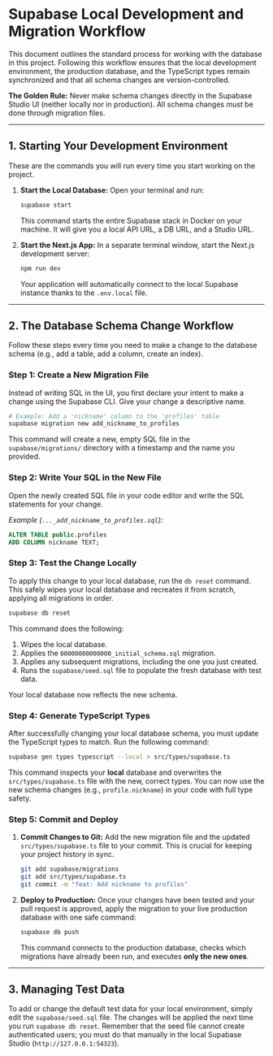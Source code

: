 # Supabase Local Development and Migration Workflow

This document outlines the standard process for working with the database in this project. Following this workflow ensures that the local development environment, the production database, and the TypeScript types remain synchronized and that all schema changes are version-controlled.

**The Golden Rule:** Never make schema changes directly in the Supabase Studio UI (neither locally nor in production). All schema changes *must* be done through migration files.

---

## 1. Starting Your Development Environment

These are the commands you will run every time you start working on the project.

1.  **Start the Local Database:**
    Open your terminal and run:
    ```bash
    supabase start
    ```
    This command starts the entire Supabase stack in Docker on your machine. It will give you a local API URL, a DB URL, and a Studio URL.

2.  **Start the Next.js App:**
    In a separate terminal window, start the Next.js development server:
    ```bash
    npm run dev
    ```
    Your application will automatically connect to the local Supabase instance thanks to the `.env.local` file.

---

## 2. The Database Schema Change Workflow

Follow these steps every time you need to make a change to the database schema (e.g., add a table, add a column, create an index).

### Step 1: Create a New Migration File

Instead of writing SQL in the UI, you first declare your intent to make a change using the Supabase CLI. Give your change a descriptive name.

```bash
# Example: Add a 'nickname' column to the 'profiles' table
supabase migration new add_nickname_to_profiles
```

This command will create a new, empty SQL file in the `supabase/migrations/` directory with a timestamp and the name you provided.

### Step 2: Write Your SQL in the New File

Open the newly created SQL file in your code editor and write the SQL statements for your change.

*Example (`..._add_nickname_to_profiles.sql`):*
```sql
ALTER TABLE public.profiles
ADD COLUMN nickname TEXT;
```

### Step 3: Test the Change Locally

To apply this change to your local database, run the `db reset` command. This safely wipes your local database and recreates it from scratch, applying all migrations in order.

```bash
supabase db reset
```
This command does the following:
1.  Wipes the local database.
2.  Applies the `00000000000000_initial_schema.sql` migration.
3.  Applies any subsequent migrations, including the one you just created.
4.  Runs the `supabase/seed.sql` file to populate the fresh database with test data.

Your local database now reflects the new schema.

### Step 4: Generate TypeScript Types

After successfully changing your local database schema, you must update the TypeScript types to match. Run the following command:

```bash
supabase gen types typescript --local > src/types/supabase.ts
```

This command inspects your **local** database and overwrites the `src/types/supabase.ts` file with the new, correct types. You can now use the new schema changes (e.g., `profile.nickname`) in your code with full type safety.

### Step 5: Commit and Deploy

1.  **Commit Changes to Git:** Add the new migration file and the updated `src/types/supabase.ts` file to your commit. This is crucial for keeping your project history in sync.
    ```bash
    git add supabase/migrations
    git add src/types/supabase.ts
    git commit -m "feat: Add nickname to profiles"
    ```

2.  **Deploy to Production:** Once your changes have been tested and your pull request is approved, apply the migration to your live production database with one safe command:
    ```bash
    supabase db push
    ```
    This command connects to the production database, checks which migrations have already been run, and executes **only the new ones**.

---

## 3. Managing Test Data

To add or change the default test data for your local environment, simply edit the `supabase/seed.sql` file. The changes will be applied the next time you run `supabase db reset`. Remember that the seed file cannot create authenticated users; you must do that manually in the local Supabase Studio (`http://127.0.0.1:54323`). 
